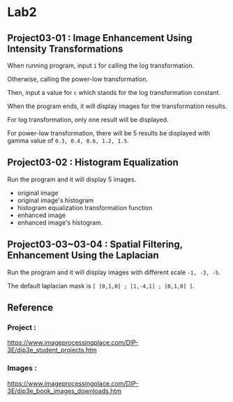 # Lab2

## Project03-01 : Image Enhancement Using Intensity Transformations

When running program, input `1` for calling the log transformation.

Otherwise, calling the power-low transformation.

Then, input a value for `c` which stands for the log transformation constant.

When the program ends, it will display images for the transformation results. 

For log transformation, only one result will be displayed.

For power-low transformation, there will be 5 results be displayed with gamma value of `0.3, 0.4, 0.6, 1.2, 1.5`.


## Project03-02 : Histogram Equalization

Run the program and it will display 5 images.
* original image
* original image's histogram
* histogram equalization transformation function
* enhanced image
* enhanced image's histogram.

## Project03-03~03-04 : Spatial Filtering, Enhancement Using the Laplacian

Run the program and it will display images with different scale `-1, -3, -5`.

The default laplacian mask is `[ [0,1,0] ; [1,-4,1] ; [0,1,0] ]`.

## Reference

### Project : 
https://www.imageprocessingplace.com/DIP-3E/dip3e_student_projects.htm

### Images : 
https://www.imageprocessingplace.com/DIP-3E/dip3e_book_images_downloads.htm
